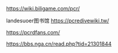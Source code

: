 https://wiki.biligame.com/pcr/

landesuoer图书馆
https://pcredivewiki.tw/

https://pcrdfans.com/


https://bbs.nga.cn/read.php?tid=21301844